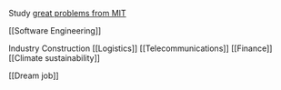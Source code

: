 Study [great problems from MIT](https://docs.google.com/document/d/1uwCSpyThaOQcfS3bWFroKhJ_Y_31ljPj_4l782x0lZs/edit?usp=drivesdk)

[[Software Engineering]]

Industry
Construction
[[Logistics]]
[[Telecommunications]]
[[Finance]]
[[Climate sustainability]]

[[Dream job]]
